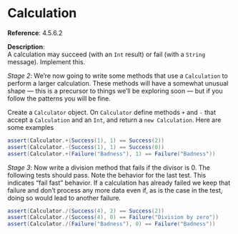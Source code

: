# Calculation

**Reference**: 4.5.6.2

**Description**:  
A calculation may succeed (with an `Int` result) or fail (with a `String` message).
Implement this.

*Stage 2*: We’re now going to write some methods that use
a `Calculation` to perform a larger calculation. These
methods will have a somewhat unusual shape — this is
a precursor to things we’ll be exploring soon — but if
you follow the patterns you will be fine.

Create a `Calculator` object. On `Calculator` define methods `+`
and `-` that accept a `Calculation` and an `Int`, and return a
`new Calculation`. Here are some examples

```scala
assert(Calculator.+(Success(1), 1) == Success(2))
assert(Calculator.-(Success(1), 1) == Success(0))
assert(Calculator.+(Failure("Badness"), 1) == Failure("Badness"))
```

*Stage 3*: Now write a division method that fails if the divisor
is 0. The following tests should pass. Note the behavior for the
last test. This indicates “fail fast” behavior. If a calculation
has already failed we keep that failure and don’t process any more
data even if, as is the case in the test, doing so would lead to another failure.

```scala
assert(Calculator./(Success(4), 2) == Success(2))
assert(Calculator./(Success(4), 0) == Failure("Division by zero"))
assert(Calculator./(Failure("Badness"), 0) == Failure("Badness"))
```
